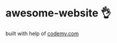 # awesome-website :ok_hand:                                    
built with help of <a href="http://johnelder.com/">codemy.com</a>
